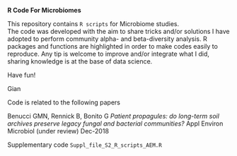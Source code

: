 __R Code For Microbiomes__

This repository contains `R scripts` for Microbiome studies.<br>
The code was developed with the aim to share tricks and/or solutions I have adopted to perform community alpha- and beta-diversity analysis. R packages and functions are highlighted in order to make codes easily to reproduce. Any tip is welcome to improve and/or integrate what I did, sharing knowledge is at the base of data science.<br>

Have fun!<br>

Gian<br>

Code is related to the following papers<br>

Benucci GMN, Rennick B, Bonito G *Patient propagules: do long-term soil archives preserve legacy fungal and bacterial communities?* Appl Environ Microbiol (under review) Dec-2018<br>

Supplementary code `Suppl_file_S2_R_scripts_AEM.R`<br>










